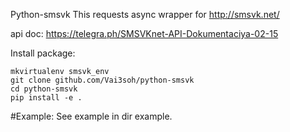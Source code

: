Python-smsvk 
This requests async wrapper for http://smsvk.net/

api doc:
https://telegra.ph/SMSVKnet-API-Dokumentaciya-02-15

Install package:
```
mkvirtualenv smsvk_env
git clone github.com/Vai3soh/python-smsvk
cd python-smsvk
pip install -e .
```


#Example:
See example in dir example.
